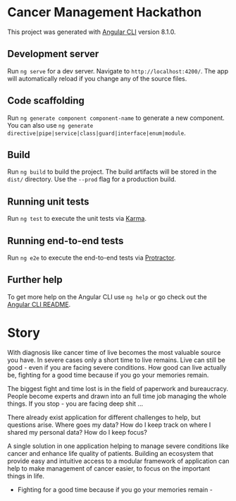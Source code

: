 # Cancer Management Hackathon

This project was generated with [Angular CLI](https://github.com/angular/angular-cli) version 8.1.0.

## Development server

Run `ng serve` for a dev server. Navigate to `http://localhost:4200/`. The app will automatically reload if you change any of the source files.

## Code scaffolding

Run `ng generate component component-name` to generate a new component. You can also use `ng generate directive|pipe|service|class|guard|interface|enum|module`.

## Build

Run `ng build` to build the project. The build artifacts will be stored in the `dist/` directory. Use the `--prod` flag for a production build.

## Running unit tests

Run `ng test` to execute the unit tests via [Karma](https://karma-runner.github.io).

## Running end-to-end tests

Run `ng e2e` to execute the end-to-end tests via [Protractor](http://www.protractortest.org/).

## Further help

To get more help on the Angular CLI use `ng help` or go check out the [Angular CLI README](https://github.com/angular/angular-cli/blob/master/README.md).


# Story
With diagnosis like cancer time of live becomes the most valuable source you have. In severe cases only a short time to live remains.
Live can still be good - even if you are facing severe conditions.
How good can live actually be, fighting for a good time because if you go your memories remain.
 
The biggest fight and time lost is in the field of paperwork and bureaucracy. People become experts and drawn into an full time job managing the whole things.
If you stop - you are facing deep shit ...
 
There already exist application for different challenges to help, but questions arise. 
Where goes my data? 
How do I keep track on where I shared my personal data? 
How do I keep focus?
 
A single solution in one application helping to manage severe conditions like cancer and enhance life quality of patients. Building an ecosystem that provide easy and intuitive access to a modular framework of application can help to make management of cancer easier, to focus on the important things in life. 
 
- Fighting for a good time because if you go your memories remain - 

